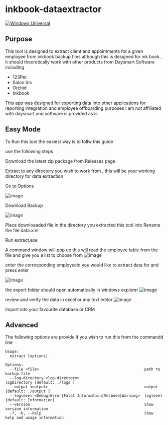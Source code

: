 # inkbook-dataextractor
[![Windows Universal](https://github.com/tattoomachinegirl/inkbook-dataextractor/actions/workflows/build.yml/badge.svg)](https://github.com/tattoomachinegirl/inkbook-dataextractor/actions/workflows/build.yml)

## Purpose
This tool is designed to extract client and appointments for a given employee from inkbook backup files 
although this is designed for ink book ,  it should theoretically work with other products from Daysmart Software  including 

- 123Pet 
- Salon Iris
- Orchid
- Inkbook

This app was designed for exporting data into other applications for reporting integration and employee offboarding  purposes 
I am not affiliated with daysmart and software is provided as is 

## Easy Mode

To Run this tool the easiest way is to follw this guide 

use the following steps 

Download the latest zip package from Releases page 

Extract to any directory you wish to work from ,  this will be your working directory for data extraction 


Go to Options 


![image](https://user-images.githubusercontent.com/452012/122485029-f8757c00-cfa3-11eb-8de5-de652c73ea25.png)


Download Backup

![image](https://user-images.githubusercontent.com/452012/122484923-bc421b80-cfa3-11eb-8d70-8c34c5a3c8aa.png)


Place downloaaded file in the directory you extracted this tool into 
Rename the file data.xml 

Run extract.exe 

A command window will pop up 
this will read the employee table from the file 
and give you a list to choose from 
![image](https://user-images.githubusercontent.com/452012/122485594-56ef2a00-cfa5-11eb-9220-db313d75362b.png)

enter the corresponding employeeid you would like to extract data for and press enter 

![image](https://user-images.githubusercontent.com/452012/122485790-bf3e0b80-cfa5-11eb-931d-e7c355d30eb8.png)

the export folder should open automatically in windows explorer 
![image](https://user-images.githubusercontent.com/452012/122486203-94a08280-cfa6-11eb-9965-1e725fb9c10b.png)

review and verify the data in excel or any text editor 
![image](https://user-images.githubusercontent.com/452012/122486363-eea14800-cfa6-11eb-817b-c2c2f33bc9a0.png)

Import into your favourite database or CRM 


## Advanced 

The following options are provide if you wish to run this from the commandd line 

```
Usage:
  extract [options]

Options:
  --file <file>                                               path to backup file
  --log-directory <log-directory>                             logDirectory [default: ./logs ]
  --output <output>                                           output [default: ./output ]
  --loglevel <Debug|Error|Fatal|Information|Verbose|Warning>  loglevel [default: Information]
  --version                                                   Show version information
  -?, -h, --help                                              Show help and usage information
```


